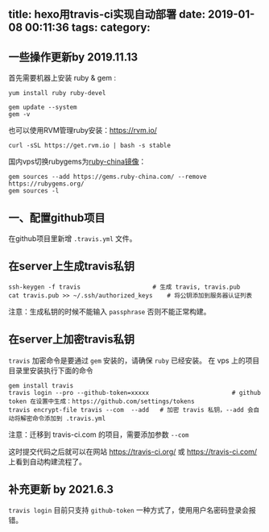 title: hexo用travis-ci实现自动部署
date: 2019-01-08 00:11:36
tags:
category:
---

## 一些操作更新by 2019.11.13

首先需要机器上安装 ruby & gem :
```
yum install ruby ruby-devel

gem update --system
gem -v
```

也可以使用RVM管理ruby安装：<https://rvm.io/>
```
curl -sSL https://get.rvm.io | bash -s stable
```

国内vps切换rubygems为[ruby-china镜像](https://gems.ruby-china.com/)：
```
gem sources --add https://gems.ruby-china.com/ --remove https://rubygems.org/
gem sources -l
```


## 一、配置github项目

在github项目里新增 `.travis.yml` 文件。


## 在server上生成travis私钥

```
ssh-keygen -f travis                    # 生成 travis, travis.pub
cat travis.pub >> ~/.ssh/authorized_keys    # 将公钥添加到服务器认证列表
```

注意：生成私钥的时候不能输入 `passphrase` 否则不能正常构建。

## 在server上加密travis私钥

`travis` 加密命令是要通过 `gem` 安装的，请确保 `ruby` 已经安装。
在 vps 上的项目目录里安装执行下面的命令

```
gem install travis
travis login --pro --github-token=xxxxx                       # github token 在设置中生成：https://github.com/settings/tokens
travis encrypt-file travis --com  --add   # 加密 travis 私钥，--add 会自动将解密命令添加到 .travis.yml
```

注意：迁移到 travis-ci.com 的项目，需要添加参数 `--com` 


这时提交代码之后就可以在网站 https://travis-ci.org/ 或 https://travis-ci.com/ 上看到自动构建流程了。

## 补充更新 by 2021.6.3

`travis login` 目前只支持 `github-token` 一种方式了，使用用户名密码登录会报错。